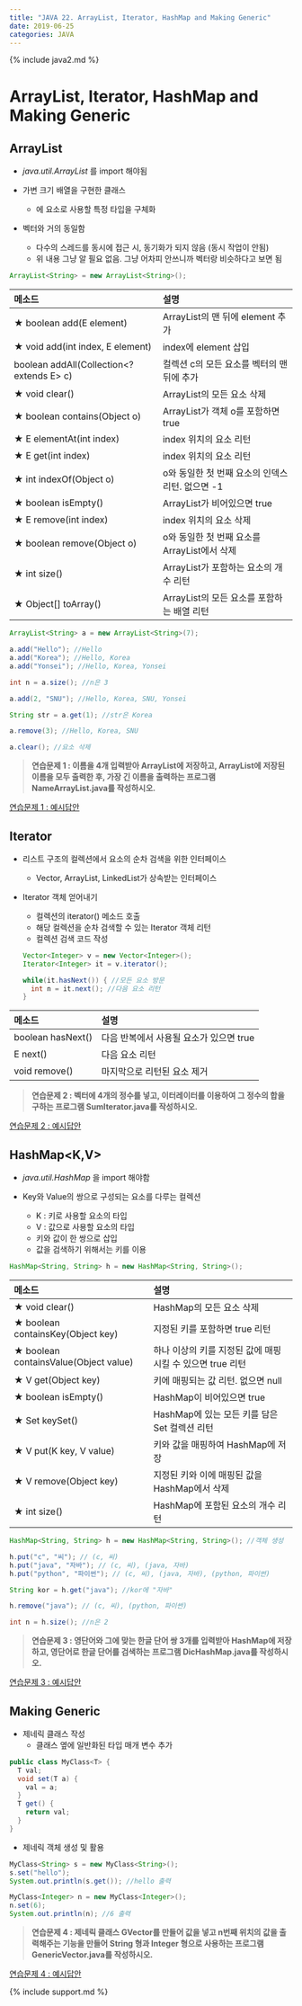 ```yaml
---
title: "JAVA 22. ArrayList, Iterator, HashMap and Making Generic"
date: 2019-06-25
categories: JAVA
---
```


{% include java2.md %}

# ArrayList, Iterator, HashMap and Making Generic

## ArrayList<E>

* *java.util.ArrayList* 를 import 해야됨

* 가변 크기 배열을 구현한 클래스
  * <E>에 요소로 사용할 특정 타입을 구체화
* 벡터와 거의 동일함
  * 다수의 스레드를 동시에 접근 시, 동기화가 되지 않음 (동시 작업이 안됨)
  * 위 내용 그냥 알 필요 없음. 그냥 어차피 안쓰니까 벡터랑 비슷하다고 보면 됨
  
~~~java
ArrayList<String> = new ArrayList<String>();
~~~

 메소드 | 설명 
:---|:---
★ boolean add(E element) | ArrayList의 맨 뒤에 element 추가
★ void add(int index, E element) | index에 element 삽입
boolean addAll(Collection<? extends E> c) | 컬렉션 c의 모든 요소를 벡터의 맨 뒤에 추가
★ void clear() | ArrayList의 모든 요소 삭제
★ boolean contains(Object o) | ArrayList가 객체 o를 포함하면 true
★ E elementAt(int index) | index 위치의 요소 리턴
★ E get(int index) | index 위치의 요소 리턴
★ int indexOf(Object o) | o와 동일한 첫 번째 요소의 인덱스 리턴. 없으면 -1
★ boolean isEmpty() | ArrayList가 비어있으면 true
★ E remove(int index) | index 위치의 요소 삭제
★ boolean remove(Object o) | o와 동일한 첫 번째 요소를 ArrayList에서 삭제
★ int size() | ArrayList가 포함하는 요소의 개수 리턴
★ Object[] toArray() | ArrayList의 모든 요소를 포함하는 배열 리턴


~~~java
ArrayList<String> a = new ArrayList<String>(7);

a.add("Hello"); //Hello
a.add("Korea"); //Hello, Korea
a.add("Yonsei"); //Hello, Korea, Yonsei

int n = a.size(); //n은 3

a.add(2, "SNU"); //Hello, Korea, SNU, Yonsei

String str = a.get(1); //str은 Korea

a.remove(3); //Hello, Korea, SNU

a.clear(); //요소 삭제
~~~

> **연습문제 1 : 이름을 4개 입력받아 ArrayList에 저장하고, ArrayList에 저장된 이름을 모두 출력한 후, 가장 긴 이름을 출력하는 프로그램 NameArrayList.java를 작성하시오.**

[연습문제 1 : 예시답안](https://github.com/DetegiCE/JavaStudy/blob/master/chapter7/NameArrayList.java)


## Iterator<E>

* 리스트 구조의 컬렉션에서 요소의 순차 검색을 위한 인터페이스
  * Vector<E>, ArrayList<E>, LinkedList<E>가 상속받는 인터페이스
* Iterator 객체 얻어내기
  * 컬렉션의 iterator() 메소드 호출
  * 해당 컬렉션을 순차 검색할 수 있는 Iterator 객체 리턴
  * 컬렉션 검색 코드 작성
  
  ~~~java
  Vector<Integer> v = new Vector<Integer>();
  Iterator<Integer> it = v.iterator();
  
  while(it.hasNext()) { //모든 요소 방문
    int n = it.next(); //다음 요소 리턴
  }
  ~~~

메소드 | 설명
:---|:---
boolean hasNext() | 다음 반복에서 사용될 요소가 있으면 true
E next() | 다음 요소 리턴
void remove() | 마지막으로 리턴된 요소 제거


> **연습문제 2 : 벡터에 4개의 정수를 넣고, 이터레이터를 이용하여 그 정수의 합을 구하는 프로그램 SumIterator.java를 작성하시오.**

[연습문제 2 : 예시답안](https://github.com/DetegiCE/JavaStudy/blob/master/chapter7/SumIterator.java)


## HashMap<K,V>

* *java.util.HashMap* 을 import 해야함

* Key와 Value의 쌍으로 구성되는 요소를 다루는 컬렉션
  * K : 키로 사용할 요소의 타입
  * V : 값으로 사용할 요소의 타입
  * 키와 값이 한 쌍으로 삽입
  * 값을 검색하기 위해서는 키를 이용
  
~~~java
HashMap<String, String> h = new HashMap<String, String>();
~~~

메소드 | 설명
:---|:---
★ void clear() | HashMap의 모든 요소 삭제
★ boolean containsKey(Object key) | 지정된 키를 포함하면 true 리턴
★ boolean containsValue(Object value) | 하나 이상의 키를 지정된 값에 매핑 시킬 수 있으면 true 리턴
★ V get(Object key) | 키에 매핑되는 값 리턴. 없으면 null
★ boolean isEmpty() | HashMap이 비어있으면 true
★ Set<K> keySet() | HashMap에 있는 모든 키를 담은 Set<K> 컬렉션 리턴
★ V put(K key, V value) | 키와 값을 매핑하여 HashMap에 저장
★ V remove(Object key) | 지정된 키와 이에 매핑된 값을 HashMap에서 삭제
★ int size() | HashMap에 포함된 요소의 개수 리턴


~~~java
HashMap<String, String> h = new HashMap<String, String>(); //객체 생성

h.put("c", "씨"); // (c, 씨)
h.put("java", "자바"); // (c, 씨), (java, 자바)
h.put("python", "파이썬"); // (c, 씨), (java, 자바), (python, 파이썬)

String kor = h.get("java"); //kor에 "자바"

h.remove("java"); // (c, 씨), (python, 파이썬)

int n = h.size(); //n은 2
~~~


> **연습문제 3 : 영단어와 그에 맞는 한글 단어 쌍 3개를 입력받아 HashMap에 저장하고, 영단어로 한글 단어를 검색하는 프로그램 DicHashMap.java를 작성하시오.**

[연습문제 3 : 예시답안](https://github.com/DetegiCE/JavaStudy/blob/master/chapter7/DicHashMap.java)


## Making Generic

* 제네릭 클래스 작성
  * 클래스 옆에 일반화된 타입 매개 변수 추가
 
~~~java
public class MyClass<T> {
  T val;
  void set(T a) {
    val = a;
  }
  T get() {
    return val;
  }
}
~~~

  * 제네릭 객체 생성 및 활용

~~~java
MyClass<String> s = new MyClass<String>();
s.set("hello");
System.out.println(s.get()); //hello 출력

MyClass<Integer> n = new MyClass<Integer>();
n.set(6);
System.out.println(n); //6 출력
~~~

> **연습문제 4 : 제네릭 클래스 GVector를 만들어 값을 넣고 n번째 위치의 값을 출력해주는 기능을 만들어 String 형과 Integer 형으로 사용하는 프로그램 GenericVector.java를 작성하시오.**

[연습문제 4 : 예시답안](https://github.com/DetegiCE/JavaStudy/blob/master/chapter7/GenericVector.java)

{% include support.md %}
